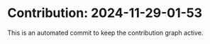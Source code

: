 # Contribution: 2024-11-29-01-53
This is an automated commit to keep the contribution graph active.
